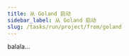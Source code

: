 ```yaml
---
title: 从 Goland 启动
sidebar_label: 从 Goland 启动
slug: /tasks/run/project/from/goland
---
```

balala...